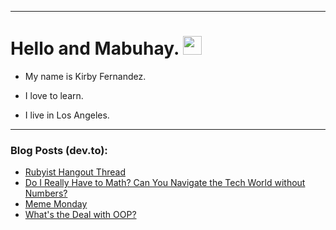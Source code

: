 
<img src="https://komarev.com/ghpvc/?username=kirbygit&style=flat-square&color=blue" alt=""/>

---
<h1>
  Hello and Mabuhay.
  <img src="https://media.giphy.com/media/hvRJCLFzcasrR4ia7z/giphy.gif" width="30px"/>
</h1>

- My name is Kirby Fernandez.

- I love to learn.

- I live in Los Angeles.

---

### Blog Posts (dev.to):
<!-- BLOG-POST-LIST:START -->
- [Rubyist Hangout Thread](https://dev.to/ben/rubyist-hangout-thread-5846)
- [Do I Really Have to Math? Can You Navigate the Tech World without Numbers?](https://dev.to/codenewbieteam/do-i-really-have-to-math-can-you-navigate-the-tech-world-without-numbers-2n49)
- [Meme Monday](https://dev.to/ben/meme-monday-3c8g)
- [What&#39;s the Deal with OOP?](https://dev.to/codenewbieteam/whats-the-deal-with-oop-29eh)
<!-- BLOG-POST-LIST:END -->
